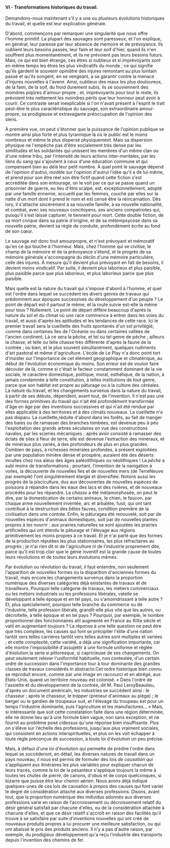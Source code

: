 #### VI - Transformations historiques du travail.

Demandons-nous maintenant s'il y a une ou plusieurs évolutions historiques du travail, et quelle est leur explication générale.

D'abord, commençons par remarquer une singularité que nous offre l'homme primitif. La plupart des sauvages sont paresseux, et l'on explique, en général, leur paresse par leur absence de mémoire et de prévoyance. Ils oublient leurs besoins passés, leur faim et leur soif d'hier, quand ils n'en souffrent plus momentanément, et ils ne prévoient pas leurs besoins futurs. Mais, ce qui est bien étrange, ces êtres si oublieux et si imprévoyants sont en même temps les êtres les plus vindicatifs du monde ; ce qui signifie qu'ils gardent le souvenir opiniâtre des injures remontant au plus lointain passé et qu'ils songent, en se vengeant, à se garantir contre la menace d'injures nouvelles à l'avenir. Ainsi, oublieux des maux les plus douloureux, de la faim, de la soif, du froid durement subis, ils se souviennent des moindres piqûres d'amour-propre ; et, imprévoyants pour tout le reste, ils prévoient très nettement les moindres périls que leur honneur peut avoir à courir. Ce contraste serait inexplicable si l'on n'avait présent à l'esprit le trait peut-être le plus caractéristique du sauvage, son extraordinaire amour-propre, sa prodigieuse et extravagante préoccupation de l'opinion des siens.

À première vue, on peut s'étonner que la puissance de l'opinion publique se montre ainsi plus forte et plus tyrannique là où le public est le moins nombreux et même le plus dispersé physiquement. Mais sa dispersion physique ne l'empêche pas d'être socialement très dense par les similitudes et les solidarités qui unissent les membres d'un même clan ou d'une même tribu, par l'intensité de leurs actions inter-mentales, par les liens du sang qui s'ajoutent à ceux d'une éducation commune et qui compensent bien au delà leur petit nombre. À quel point le sauvage dépend de l'opinion d'autrui, modèle sur l'opinion d'autrui l'idée qu'il a de lui-même, et prend pour son être réel son être fictif quand cette fiction s'est accréditée dans son entourage, on le voit par ce qui se passe quand un prisonnier de guerre, au lieu d'être scalpé, est, exceptionnellement, adopté par une famille ennemie, accueilli par les femmes, couché par elles sur la natte d'un mort dont il prend le nom et est censé être la réincarnation. Dès lors, il s'attache sincèrement à sa nouvelle famille, à sa nouvelle nationalité, et combat, avec ses nouveaux concitoyens, ses anciens compatriotes qui, puisqu'il s'est laissé capturer, le tiennent pour mort. Cette double fiction, de sa mort civique dans sa patrie d'origine, et de sa métempsycose dans sa nouvelle patrie, devient sa règle de conduite, profondément écrite au fond de son cœur.

Le sauvage est donc tout amourpropre, et n'est prévoyant et mémoratif qu'en ce qui touche à l'honneur. Mais, chez l'homme qui se civilise, le champ de la mémoire et de la prévoyance s'étend, et le progrès de sa mémoire générale s'accompagne du déclin d'une mémoire particulière, celle des injures. À mesure qu'il devient plus prévoyant en fait de besoins, il devient moins vindicatif. Par suite, il devient plus laborieux et plus paisible, plus paisible parce que plus laborieux, et plus laborieux parce que plus paisible.

Mais quelle est la nature du travail qui s'impose d'abord à l'homme, et quel est l'ordre dans lequel se succèdent les divers genres de travaux qui prédominent aux époques successives du développement d'un peuple ? Le point de départ est-il partout le même, et la route suivie est-elle la même pour tous ? Nullement. Le point de départ diffère beaucoup d'après la nature du sol et du climat où une race commence à entrer dans les voies du travail, et aussi d'après les aptitudes et les tendances de cette race. Ici le premier travail sera la cueillette des fruits spontanés d'un sol privilégié, comme dans certaines îles de l'Océanie ou dans certaines vallées de l'ancien continent. Là ce sera la pêche, et tel ou tel genre de pêche ; ailleurs la chasse, et telle ou telle chasse très différente d'après la faune de la contrée ; ou bien, et le plus souvent simultanément, quelques rudiments d'art pastoral et même d'agriculture. L'école de Le Play n'a donc point tort d'insister sur l'importance de cet élément géographique et climatérique, au début de l'évolution économique du moins. Son erreur est de vouloir faire découler de là, comme si c'était le facteur constamment dominant de la vie sociale, le caractère domestique, politique, moral, esthétique, de la nation, à jamais condamnée à telle constitution, à telles institutions de tout genre, parce que son habitat est propre au pâturage ou à la culture des céréales. La nature du travail, et les changements survenus dans la nature du travail, à partir de ses débuts, dépendent, avant tout, de l'invention. Il n'est pas une des formes primitives du travail qui n'ait été profondément transformée d'âge en âge par des inventions successives et qui n'ait été rendue par elles applicable à des territoires et à des climats nouveaux. La cueillette n'a pas disparu. La cueillette,réduite d'abord dans les forêts, au fait de manger des baies ou de ramasser des branches tombées, est devenue peu à peu l'exploitation des grands arbres séculaires en vue des constructions navales, par les scieries mécaniques ; après avoir consisté à ramasser des éclats de silex à fleur de terre, elle est devenue l'extraction des minéraux, et de minéraux plus variés, à des profondeurs de plus en plus grandes. Combien de pays, à richesses minérales profondes, à présent exploitées par une population minière dense et prospère, auraient été des déserts incultes chez nos aïeux des âges paléolithiques ou néolithiques ! La _pêche_ a subi moins de transformations ; pourtant, l'invention de la navigation à voiles, la découverte de nouvelles îles et de nouvelles mers (de TerreNeuve par exemple) l'ont singulièrement élargie et diversifiée. Notons aussi les progrès de la pisciculture, dus aux découvertes de nouvelles espèces de poissons à répandre dans les eaux des lacs et des rivières, et de nouveaux procédés pour les répandre. La _chasse_ a été métamorphosée, on peut le dire, par la domestication de certains animaux, le chien, le faucon, par chaque arme nouvellement inventée, arc et arbalète, fusil, qui ont tant contribué à la destruction des bêtes fauves, condition première de la civilisation dans une contrée. Enfin, le pâturagea été renouvelé, soit par de nouvelles espèces d'animaux domestiques, soit par de nouvelles plantes propres à les nourrir : aux prairies naturelles se sont ajoutées les prairies artificielles qui ont étendu le pâturage et l'élevage aux régions primitivement les moins propres à ce travail. Et je n'ai parlé que des formes de la production réputées les plus stationnaires, les plus réfractaires au progrès ; je n'ai rien dit ni de l'agriculture ni de l'industrie proprement dite, parce qu'il est trop clair que le génie inventif est la grande cause de toutes leurs révolutions et de toutes leurs évolutions mêmes.

Par évolution ou révolution du travail, il faut entendre, non seulement l'apparition de nouvelles formes ou la disparition d'anciennes formes du travail, mais encore les changements survenus dans la proportion numérique des diverses catégories déjà existantes de travaux et de travailleurs. Pourquoi telle catégorie de travaux, les métiers commerciaux ou les métiers industriels ou les professions libérales, vatelle se développant à telle époque et en tel pays, ou s'amoindrissant à telle autre ? Et, plus spécialement, pourquoi telle branche du commerce ou de l'industrie, telle profession libérale, grandit-elle plus vite que les autres, ou décroîtelle, à telle époque et en tel pays ? Pourquoi, par exemple, le nombre proportionnel des fonctionnaires atil augmenté en France au XIXe siècle et vatil en augmentant toujours ? La réponse à une telle question ne peut être que très complexe, les causes qui font se précipiter l'élite d'une nation tantôt vers telles carrières tantôt vers telles autres sont multiples et variées ; et cette complexité, cette variété, a déjà une signification importante, car elle montre l'impossibilité d'assujettir à une formule uniforme et réglée d'évolution la série si pittoresque, si capricieuse de ses changements. On peut seulement relever l'uniformité habituelle, non contestée, d'un certain ordre de succession dans l'importance tour à tour dominante des grandes classes de travaux considérés in abstracto.Cet ordre historique bien connu se reproduit encore, comme par une image en raccourci et en abrégé, aux États-Unis, quand un territoire nouveau est colonisé. « Dans l'ordre de l'assiette et du développement de la contrée, dit M. Paul LeroyBeaulieu, d'après un document américain, les industries se succèdent ainsi : le chasseur ; après le chasseur, le _trapper_ (preneur d'animaux au piège) ; le berger ou le gardien de troupeaux suit, et l'élevage du troupeau est pour un temps l'industrie dominante, puis l'agriculture et les manufactures… » Mais, si intéressante que soit cette constatation faite dans une région déterminée, elle ne donne lieu qu'à une formule bien vague, non sans exception, et ne fournit au problème posé cidessus qu'une réponse bien insuffisante. Plus on s'élève sur l'échelle des professions, jusqu'aux plus vraiment sociales, qui consistent en actions interspirituelles, et plus on les voit échapper à toute règle préconçue de succession, à toute loi d'évolution un peu précise.

Mais, à défaut d'une loi d'évolution qui permette de prédire l'ordre dans lequel se succéderont, en détail, les diverses natures de travail dans un pays nouveau, il nous est permis de formuler des lois _de causation qui_ s'appliquent aux itinéraires les plus variables pour expliquer chacun de leurs tracés, comme la loi de la pesanteur s'applique toujours la même à toutes les chutes de pierre, de canons, d'obus et de corps quelconques, si bizarre que puisse être leur chemin aérien. Nous avons déjà indiqué quelques-unes de ces lois de causation à propos des causes qui font varier le degré de considération attaché aux diverses professions. Disons, avant tout, que la proportion numérique des individus adonnés aux diverses professions varie en raison de l'accroissement ou décroissement relatif du désir général satisfait par chacune d'elles, ou de la considération attachée à chacune d'elles, et que ce désir relatif s'accroît en raison des facilités qu'il trouve à se satisfaire par suite d'inventions nouvelles qui ont créé de nouveaux produits propres à lui procurer une meilleure satisfaction, ou qui ont abaissé le prix des produits anciens. Il n'y a pas d'autre raison, par exemple, du prodigieux développement qu'a reçu l'industrie des transports depuis l'invention des chemins de fer.
